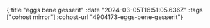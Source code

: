 {:title "eggs bene gesserit"
 :date "2024-03-05T16:51:05.636Z"
 :tags ["cohost mirror"]
 :cohost-url "4904173-eggs-bene-gesserit"}
